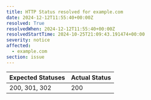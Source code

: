 ```yaml
---
title: HTTP Status resolved for example.com
date: 2024-12-12T11:55:40+00:00Z
resolved: True
resolvedWhen: 2024-12-12T11:55:40+00:00Z
resolvedStartTime: 2024-10-25T21:09:43.191474+00:00
severity: notice
affected:
  - example.com
section: issue
---
```


| Expected Statuses | Actual Status  |
|-------------------|----------------|
| 200, 301, 302 | 200 |
